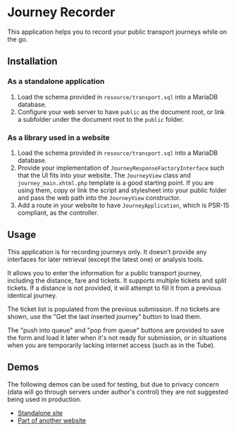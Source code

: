 # Journey Recorder

This application helps you to record your public transport journeys while on the go.

## Installation
### As a standalone application
1. Load the schema provided in `resource/transport.sql` into a MariaDB database.
2. Configure your web server to have `public` as the document root, or link a subfolder
under the document root to the `public` folder.

### As a library used in a website
1. Load the schema provided in `resource/transport.sql` into a MariaDB database.
2. Provide your implementation of `JourneyResponseFactoryInterface` such that the UI fits into your website.
The `JourneyView` class and `journey_main.xhtml.php` template is a good starting point.
If you are using them, copy or link the script and stylesheet into your public folder
and pass the web path into the `JourneyView` constructor.
3. Add a route in your website to have `JourneyApplication`, which is PSR-15 compliant, as the controller.

## Usage
This application is for recording journeys only.
It doesn't provide any interfaces for later retrieval (except the latest one)
or analysis tools.

It allows you to enter the information for a public transport journey, including the distance, fare and tickets.
It supports multiple tickets and split tickets.
If a distance is not provided, it will attempt to fill it from a previous identical journey.

The ticket list is populated from the previous submission. 
If no tickets are shown, use the "Get the last inserted journey" button to load them.

The "push into queue" and "pop from queue" buttons are provided to save the form and load it later
when it's not ready for submission, or in situations when you are temporarily lacking internet access
(such as in the Tube).

## Demos
The following demos can be used for testing, but due to privacy concern
(data will go through servers under author's control) they are not suggested
being used in production.

* [Standalone site](https://journey.miklcct.com/)
* [Part of another website](https://miklcct.com/journey)